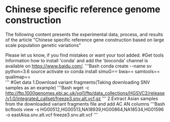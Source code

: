 # Chinese specific reference genome construction
The following content presents the experimental data, process, and results of the article "Chinese specific reference gene construction based on large scale population genetic variations"

Please let us know, if you find mistakes or want your tool added.
#Get tools
Information how to install 'conda' and add the 'bioconda' channel is available on https://www.baidu.com/.
'''Bash
conda create --name sv python=3.6
source activate sv
conda install simuG== bwa==  samtools==  qualimap==  
'''
#Get data
1.Download variant fragments(Taking downloading SNV samples as an example)
'''Bash
wget -c http://ftp.1000genomes.ebi.ac.uk/vol1/ftp/data_collections/HGSVC2/release/v1.0/integrated_callset/freeze3.snv.alt.vcf.gz
'''
2.Extract Asian samples from the downloaded variant fragments file and add AC AN columns
'''Bash
bcftools view -s HG00512,HG00513,NA18939,HG00864,NA18534,HG01596 -o eastAisa.snv.alt.vcf freeze3.snv.alt.vcf
'''
